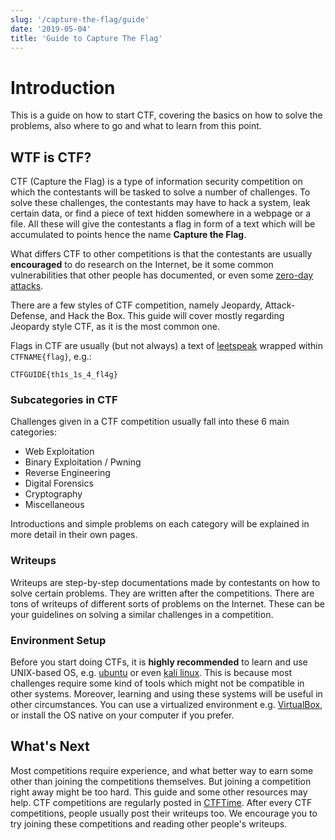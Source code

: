 ```yaml
---
slug: '/capture-the-flag/guide'
date: '2019-05-04'
title: 'Guide to Capture The Flag'
---
```


# Introduction

This is a guide on how to start CTF, covering the basics on how to solve the problems, also where to go and what to learn from this point.


## WTF is CTF?

CTF (Capture the Flag) is a type of information security competition on which the contestants will be tasked to solve a number of challenges. To solve these challenges, the contestants may have to hack a system, leak certain data, or find a piece of text hidden somewhere in a webpage or a file. All these will give the contestants a flag in form of a text which will be accumulated to points hence the name **Capture the Flag**.

What differs CTF to other competitions is that the contestants are usually **encouraged** to do research on the Internet, be it some common vulnerabilities that other people has documented, or even some [zero-day attacks](https://www.kaspersky.com/resource-center/definitions/zero-day-exploit).

There are a few styles of CTF competition, namely Jeopardy, Attack-Defense, and Hack the Box. This guide will cover mostly regarding Jeopardy style CTF, as it is the most common one.

Flags in CTF are usually (but not always) a text of [leetspeak](https://en.wikipedia.org/wiki/Leet) wrapped within `CTFNAME{flag}`, e.g.:
```
CTFGUIDE{th1s_1s_4_fl4g}
```

### Subcategories in CTF

Challenges given in a CTF competition usually fall into these 6 main categories:
- Web Exploitation
- Binary Exploitation / Pwning
- Reverse Engineering
- Digital Forensics
- Cryptography
- Miscellaneous

Introductions and simple problems on each category will be explained in more detail in their own pages.

### Writeups

Writeups are step-by-step documentations made by contestants on how to solve certain problems. They are written after the competitions. There are tons of writeups of different sorts of problems on the Internet. These can be your guidelines on solving a similar challenges in a competition.

### Environment Setup

Before you start doing CTFs, it is **highly recommended** to learn and use UNIX-based OS, e.g. [ubuntu](https://ubuntu.com/) or even [kali linux](https://www.kali.org/). This is because most challenges require some kind of tools which might not be compatible in other systems. Moreover, learning and using these systems will be useful in other circumstances. You can use a virtualized environment e.g. [VirtualBox](https://www.virtualbox.org/), or install the OS native on your computer if you prefer.

## What's Next

Most competitions require experience, and what better way to earn some other than joining the competitions themselves. But joining a competition right away might be too hard. This guide and some other resources may help. CTF competitions are regularly posted in [CTFTime](https://ctftime.org/). After every CTF competitions, people usually post their writeups too. We encourage you to try joining these competitions and reading other people's writeups.